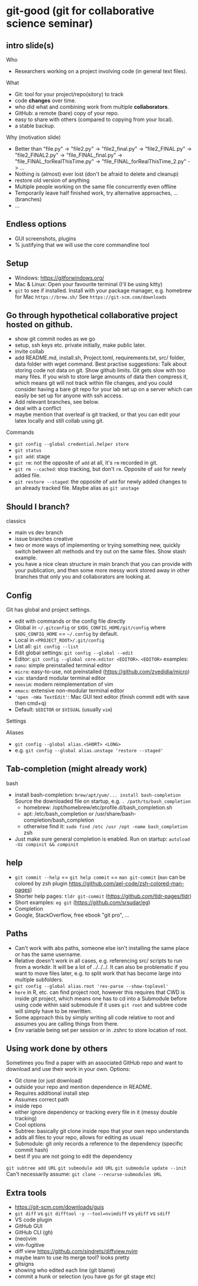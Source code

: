 # git-good (git for collaborative science seminar)

## intro slide(s)
Who
- Researchers working on a project involving code (in general text files).

What
- Git: tool for your project/repo(sitory) to track
 - code **changes** over time.
 - who did what and combining work from multiple **collaborators**.
- GitHub: a remote (bare) copy of your repo.
 - easy to share with others (compared to copying from your local).
 - a stable backup.

Why (motivation slide)
- Better than "file.py" -> "file2.py" -> "file2_final.py" -> "file2_FINAL.py" 
  -> "file2_FINAL2.py" -> "file_FINAL_final.py" -> 
  "file_FINAL_forRealThisTime.py" -> "file_FINAL_forRealThisTime_2.py" -> ...
- Nothing is (almost) ever lost (don't be afraid to delete and cleanup)
 - restore old version of anything
- Multiple people working on the same file concurrently even offline
- Temporarily leave half finished work, try alternative approaches, ... 
  (branches)
- ...

## Endless options
- GUI screenshots, plugins
- % justifying that we will use the core commandline tool

## Setup
- Windows: https://gitforwindows.org/
- Mac & Linux: Open your favourite terminal (I'll be using kitty)
 - `git` to see if installed. Install with your package manager, e.g. homebrew 
 for Mac `https://brew.sh/`
 See `https://git-scm.com/downloads`

## Go through hypothetical collaborative project hosted on github.
- show git commit nodes as we go
- setup, ssh keys etc. private initially, make public later.
- invite collab
- add README.md, install.sh, Project.toml, requirements.txt, src/ folder, data 
  folder with wget command. Best practise suggestions: Talk about storing code 
  not data on git. Show github limits. Git gets slow with too many files. If 
  you wish to store large amounts of data then compress it, which means git 
  will not track within file changes, and you could consider having a bare git 
  repo for your lab set up on a server which can easily be set up for anyone 
  with ssh access.
- Add relevant branches, see below.
- deal with a conflict
- maybe mention that overleaf is git tracked, or that you can edit your latex 
  locally and still collab using git.

Commands
- `git config --global credential.helper store`
- `git status`
- `git add`: stage
- `git rm`: not the opposite of `add` at all, it's `rm` recorded in git.
- `git rm --cached`: stop tracking, but don't `rm`. Opposite of `add` for newly 
  added file.
- `git restore --staged`: the opposite of `add` for newly added changes to an 
  already tracked file. Maybe alias as `git unstage`

## Should I branch?
classics
- main vs dev branch
- issue branches
creative
- two or more ways of implementing or trying something new, quickly switch 
  between alt methods and try out on the same files. Show stash example.
- you have a nice clean structure in main branch that you can provide with your 
  publication, and then some more messy work stored away in other branches that 
  only you and collaborators are looking at.

## Config
Git has global and project settings.
- edit with commands or the config file directly
- Global in `~/.gitconfig` or `$XDG_CONFIG_HOME/git/config` where 
  `$XDG_CONFIG_HOME` == `~/.config` by default.
- Local in `<PROJECT_ROOT>/.git/config`
- List all: `git config --list`
- Edit global settings: `git config --global --edit`
- Editor: `git config --global core.editor <EDITOR>`. `<EDITOR>` examples:
 - `nano`: simple preinstalled terminal editor
 - `micro`: easy-to-use, not preinstalled (https://github.com/zyedidia/micro)
 - `vim`: standard modular terminal editor
 - `neovim`: modern reimplementation of vim
 - `emacs`: extensive non-modular terminal editor
 - `'open -nWa TextEdit'`: Mac GUI text editor (finish commit edit with save 
 then cmd+q)
 - Default: `$EDITOR` or `$VISUAL` (usually `vim`)

Settings

Aliases
- `git config --global alias.<SHORT> <LONG>`
- e.g. `git config --global alias.unstage 'restore --staged'`

## Tab-completion (might already work)
bash
- install bash-completion:
`brew/apt/yum/... install bash-completion`
Source the downloaded file on startup, e.g. `. /path/to/bash_completion`
  - homebrew: /opt/homebrew/etc/profile.d/bash_completion.sh
  - apt: /etc/bash_completion or /usr/share/bash-completion/bash_completion
  - otherwise find it: `sudo find /etc /usr /opt -name bash_completion`
zsh
- Just make sure general completion is enabled. Run on startup:
  `autoload -Uz compinit && compinit`

## help
- `git commit --help` == `git help commit` == `man git-commit`
  (`man` can be colored by zsh plugin 
  https://github.com/ael-code/zsh-colored-man-pages)
- Shorter help pages: `tldr git-commit` (https://github.com/tldr-pages/tldr)
- Short examples: `eg git` (https://github.com/srsudar/eg)
- Completion
- Google, StackOverflow, free ebook "git pro", ...

## Paths
- Can't work with abs paths, someone else isn't installing the same place or 
  has the same username.
- Relative doesn't work in all cases, e.g. referencing src/ scripts to run from 
  a workdir. It will be a lot of ../../../. It can also be problematic if you 
  want to move files later, e.g. to split work that has become large into 
  multiple subfolders.
- `git config --global alias.root 'rev-parse --show-toplevel'`
- `here` in R, etc. can find project root, however this requires that CWD is 
  inside git project, which means one has to cd into a Submodule before using 
  code within said submodule if it uses `git root` and subtree code will simply 
  have to be rewritten.
- Some approach this by simply writing all code relative to root and assumes 
  you are calling things from there.
- Env variable being set per session or in .zshrc to store location of root.

## Using work done by others
Sometimes you find a paper with an associated GitHub repo and want to download 
and use their work in your own. Options:
- Git clone (or just download)
 - outside your repo and mention dependence in README.
  - Requires additional install step
  - Assumes correct path
 - inside repo
  - either ignore dependency or tracking every file in it (messy double 
  tracking)
- Cool options
 - Subtree: basically git clone inside repo that your own repo understands
  - adds all files to your repo, allows for editing as usual
 - Submodule: git only records a reference to the dependency (specific commit 
 hash)
  - best if you are not going to edit the dependency

`git subtree add URL`
`git submodule add URL`
`git submodule update --init`
Can't necessarily assume:
`git clone --recurse-submodules URL`

## Extra tools
- https://git-scm.com/downloads/guis
- `git diff` vs `git difftool -y --tool=nvimdiff` vs `ydiff` vs `sdiff`
- VS code plugin
- GitHub GUI
- GitHub CLI (gh)
- (neo)vim
 - vim-fugitive
 - diff view https://github.com/sindrets/diffview.nvim
  - maybe learn to use its merge tool? looks pretty
 - gitsigns
  - showing who edited each line (git blame)
  - commit a hunk or selection (you have <leader>gs for git stage etc)

